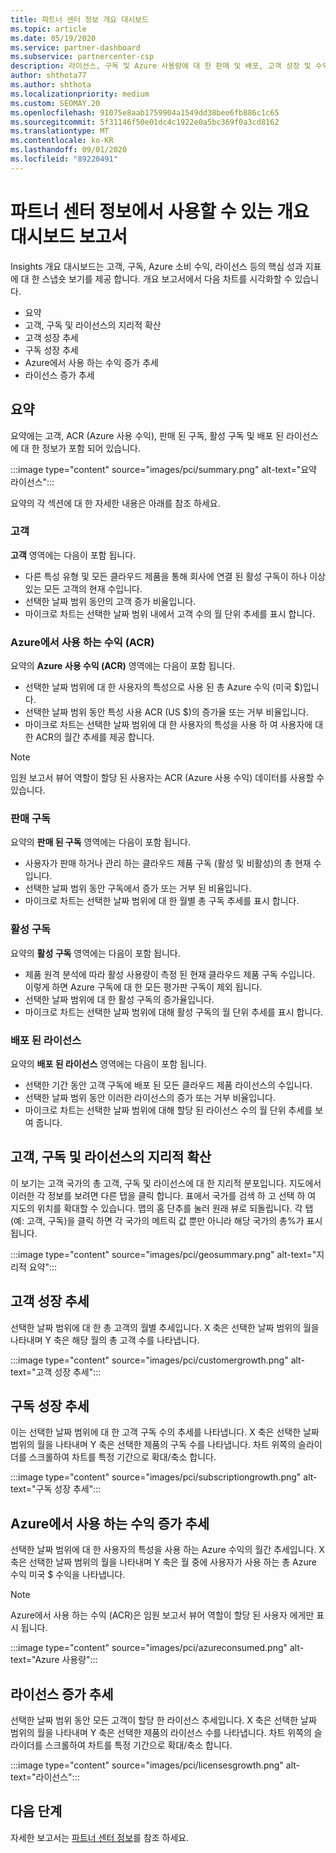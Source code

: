 ```yaml
---
title: 파트너 센터 정보 개요 대시보드
ms.topic: article
ms.date: 05/19/2020
ms.service: partner-dashboard
ms.subservice: partnercenter-csp
description: 라이선스, 구독 및 Azure 사용량에 대 한 판매 및 배포, 고객 성장 및 수익 증가에 대 한 스냅숏을 참조 하세요.
author: shthota77
ms.author: shthota
ms.localizationpriority: medium
ms.custom: SEOMAY.20
ms.openlocfilehash: 91075e8aab1759904a1549dd38bee6fb886c1c65
ms.sourcegitcommit: 5f31146f50e01dc4c1922e0a5bc369f0a3cd8162
ms.translationtype: MT
ms.contentlocale: ko-KR
ms.lasthandoff: 09/01/2020
ms.locfileid: "89220491"
---
```

# <a name="overview-dashboard-reports-available-in-partner-center-insights"></a>파트너 센터 정보에서 사용할 수 있는 개요 대시보드 보고서
 
Insights 개요 대시보드는 고객, 구독, Azure 소비 수익, 라이선스 등의 핵심 성과 지표에 대 한 스냅숏 보기를 제공 합니다. 개요 보고서에서 다음 차트를 시각화할 수 있습니다.

- 요약  
- 고객, 구독 및 라이선스의 지리적 확산  
- 고객 성장 추세 
- 구독 성장 추세 
- Azure에서 사용 하는 수익 증가 추세 
- 라이선스 증가 추세 

## <a name="summary"></a>요약

요약에는 고객, ACR (Azure 사용 수익), 판매 된 구독, 활성 구독 및 배포 된 라이선스에 대 한 정보가 포함 되어 있습니다. 

:::image type="content" source="images/pci/summary.png" alt-text="요약 라이선스":::

요약의 각 섹션에 대 한 자세한 내용은 아래를 참조 하세요.

### <a name="customers"></a>고객

**고객** 영역에는 다음이 포함 됩니다.

- 다른 특성 유형 및 모든 클라우드 제품을 통해 회사에 연결 된 활성 구독이 하나 이상 있는 모든 고객의 현재 수입니다.
- 선택한 날짜 범위 동안의 고객 증가 비율입니다.
- 마이크로 차트는 선택한 날짜 범위 내에서 고객 수의 월 단위 추세를 표시 합니다.

### <a name="azure-consumed-revenue-acr"></a>Azure에서 사용 하는 수익 (ACR)

요약의 **Azure 사용 수익 (ACR)** 영역에는 다음이 포함 됩니다.

- 선택한 날짜 범위에 대 한 사용자의 특성으로 사용 된 총 Azure 수익 (미국 $)입니다.
- 선택한 날짜 범위 동안 특성 사용 ACR (US $)의 증가율 또는 거부 비율입니다.
- 마이크로 차트는 선택한 날짜 범위에 대 한 사용자의 특성을 사용 하 여 사용자에 대 한 ACR의 월간 추세를 제공 합니다. 

> [!NOTE]
> 임원 보고서 뷰어 역할이 할당 된 사용자는 ACR (Azure 사용 수익) 데이터를 사용할 수 있습니다. 
 
### <a name="subscriptions-sold"></a>판매 구독

요약의 **판매 된 구독** 영역에는 다음이 포함 됩니다.

- 사용자가 판매 하거나 관리 하는 클라우드 제품 구독 (활성 및 비활성)의 총 현재 수입니다.  
- 선택한 날짜 범위 동안 구독에서 증가 또는 거부 된 비율입니다.
- 마이크로 차트는 선택한 날짜 범위에 대 한 월별 총 구독 추세를 표시 합니다.

### <a name="active-subscriptions"></a>활성 구독

요약의 **활성 구독** 영역에는 다음이 포함 됩니다.

- 제품 원격 분석에 따라 활성 사용량이 측정 된 현재 클라우드 제품 구독 수입니다. 이렇게 하면 Azure 구독에 대 한 모든 평가판 구독이 제외 됩니다.  
- 선택한 날짜 범위에 대 한 활성 구독의 증가율입니다.
- 마이크로 차트는 선택한 날짜 범위에 대해 활성 구독의 월 단위 추세를 표시 합니다.
 
### <a name="licenses-deployed"></a>배포 된 라이선스

요약의 **배포 된 라이선스** 영역에는 다음이 포함 됩니다.
 
- 선택한 기간 동안 고객 구독에 배포 된 모든 클라우드 제품 라이선스의 수입니다. 
- 선택한 날짜 범위 동안 이러한 라이선스의 증가 또는 거부 비율입니다. 
- 마이크로 차트는 선택한 날짜 범위에 대해 할당 된 라이선스 수의 월 단위 추세를 보여 줍니다.

## <a name="geographical-spread-of-your-customers-subscriptions-and-licenses"></a>고객, 구독 및 라이선스의 지리적 확산

이 보기는 고객 국가의 총 고객, 구독 및 라이선스에 대 한 지리적 분포입니다. 지도에서 이러한 각 정보를 보려면 다른 탭을 클릭 합니다. 표에서 국가를 검색 하 고 선택 하 여 지도의 위치를 확대할 수 있습니다. 맵의 홈 단추를 눌러 원래 뷰로 되돌립니다. 각 탭 (예: 고객, 구독)을 클릭 하면 각 국가의 메트릭 값 뿐만 아니라 해당 국가의 총%가 표시 됩니다.  

:::image type="content" source="images/pci/geosummary.png" alt-text="지리적 요약":::

## <a name="customers-growth-trend"></a>고객 성장 추세

선택한 날짜 범위에 대 한 총 고객의 월별 추세입니다. X 축은 선택한 날짜 범위의 월을 나타내며 Y 축은 해당 월의 총 고객 수를 나타냅니다. 

:::image type="content" source="images/pci/customergrowth.png" alt-text="고객 성장 추세":::

## <a name="subscriptions-growth-trend"></a>구독 성장 추세

이는 선택한 날짜 범위에 대 한 고객 구독 수의 추세를 나타냅니다. X 축은 선택한 날짜 범위의 월을 나타내며 Y 축은 선택한 제품의 구독 수를 나타냅니다. 차트 위쪽의 슬라이더를 스크롤하여 차트를 특정 기간으로 확대/축소 합니다. 

:::image type="content" source="images/pci/subscriptiongrowth.png" alt-text="구독 성장 추세":::

## <a name="azure-consumed-revenue-growth-trend"></a>Azure에서 사용 하는 수익 증가 추세

선택한 날짜 범위에 대 한 사용자의 특성을 사용 하는 Azure 수익의 월간 추세입니다. X 축은 선택한 날짜 범위의 월을 나타내며 Y 축은 월 중에 사용자가 사용 하는 총 Azure 수익 미국 $ 수익을 나타냅니다.

> [!NOTE]
> Azure에서 사용 하는 수익 (ACR)은 임원 보고서 뷰어 역할이 할당 된 사용자 에게만 표시 됩니다. 

:::image type="content" source="images/pci/azureconsumed.png" alt-text="Azure 사용량":::

## <a name="licenses-growth-trend"></a>라이선스 증가 추세
 
선택한 날짜 범위 동안 모든 고객이 할당 한 라이선스 추세입니다. X 축은 선택한 날짜 범위의 월을 나타내며 Y 축은 선택한 제품의 라이선스 수를 나타냅니다. 차트 위쪽의 슬라이더를 스크롤하여 차트를 특정 기간으로 확대/축소 합니다.  

:::image type="content" source="images/pci/licensesgrowth.png" alt-text="라이선스":::

## <a name="next-steps"></a>다음 단계

자세한 보고서는 [파트너 센터 정보](partner-center-insights.md)를 참조 하세요.
